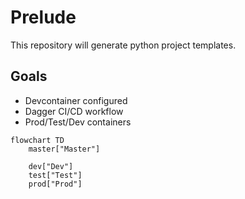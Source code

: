 # Prelude

This repository will generate python project templates.

## Goals
- Devcontainer configured
- Dagger CI/CD workflow
- Prod/Test/Dev containers

```mermaid
flowchart TD
    master["Master"]

    dev["Dev"]
    test["Test"]
    prod["Prod"]

```